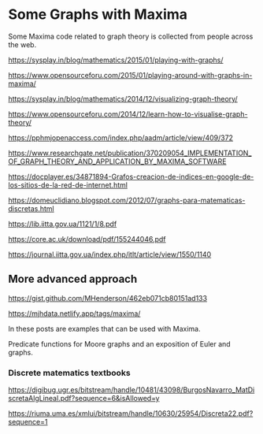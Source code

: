 # Some Graphs with Maxima

Some Maxima code related to graph theory is collected from people across the web.

https://sysplay.in/blog/mathematics/2015/01/playing-with-graphs/

https://www.opensourceforu.com/2015/01/playing-around-with-graphs-in-maxima/

https://sysplay.in/blog/mathematics/2014/12/visualizing-graph-theory/

https://www.opensourceforu.com/2014/12/learn-how-to-visualise-graph-theory/

https://pphmjopenaccess.com/index.php/aadm/article/view/409/372

https://www.researchgate.net/publication/370209054_IMPLEMENTATION_OF_GRAPH_THEORY_AND_APPLICATION_BY_MAXIMA_SOFTWARE

https://docplayer.es/34871894-Grafos-creacion-de-indices-en-google-de-los-sitios-de-la-red-de-internet.html

https://domeuclidiano.blogspot.com/2012/07/graphs-para-matematicas-discretas.html

https://lib.iitta.gov.ua/1121/1/8.pdf

https://core.ac.uk/download/pdf/155244046.pdf

https://journal.iitta.gov.ua/index.php/itlt/article/view/1550/1140

## More advanced approach

https://gist.github.com/MHenderson/462eb071cb80151ad133

https://mjhdata.netlify.app/tags/maxima/

In these posts are examples that can be used with Maxima.

Predicate functions for Moore graphs and an exposition of Euler and graphs.

### Discrete matematics textbooks

https://digibug.ugr.es/bitstream/handle/10481/43098/BurgosNavarro_MatDiscretaAlgLineal.pdf?sequence=6&isAllowed=y

https://riuma.uma.es/xmlui/bitstream/handle/10630/25954/Discreta22.pdf?sequence=1
